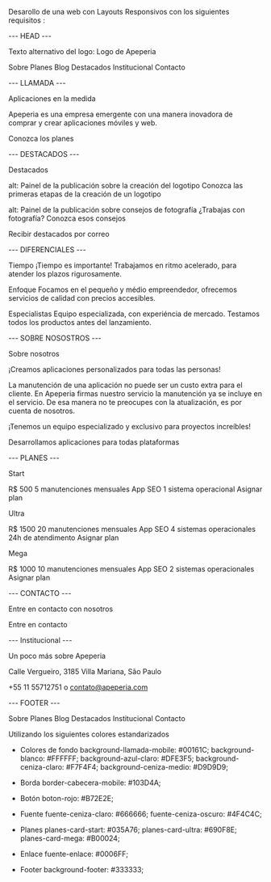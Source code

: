 Desarollo de una web con Layouts Responsivos con los siguientes requisitos :

--- HEAD ---

Texto alternativo del logo: Logo de Apeperia

Sobre
Planes
Blog
Destacados
Institucional
Contacto

--- LLAMADA ---

Aplicaciones en la medida

Apeperia es una empresa emergente con una manera inovadora de comprar y crear aplicaciones móviles y web.

Conozca los planes

--- DESTACADOS ---

Destacados

alt: Painel de la publicación sobre la creación del logotipo
Conozca las primeras etapas de la creación de un logotipo

alt: Painel de la publicación sobre consejos de fotografía
¿Trabajas con fotografía? Conozca esos consejos

Recibir destacados por correo

--- DIFERENCIALES ---

Tiempo
¡Tiempo es importante! Trabajamos en ritmo acelerado, para atender los plazos rigurosamente.

Enfoque
Focamos en el pequeño y médio empreendedor, ofrecemos servicios de calidad con precios accesibles.

Especialistas
Equipo especializada, con experiéncia de mercado. Testamos todos los productos antes del lanzamiento.

--- SOBRE NOSOSTROS ---

Sobre nosotros

¡Creamos aplicaciones personalizados para todas las personas!

La manutención de una aplicación no puede ser un custo extra para el cliente. En Apeperia firmas nuestro servicio la manutención ya se incluye en el servicio. De esa manera no te preocupes con la atualización, es por cuenta de nosotros.

¡Tenemos un equipo especializado y exclusivo para proyectos increíbles!

Desarrollamos aplicaciones para todas plataformas

--- PLANES ---

Start

R$ 500
5 manutenciones mensuales
App SEO
1 sistema operacional
Asignar plan

Ultra

R$ 1500
20 manutenciones mensuales
App SEO
4 sistemas operacionales
24h de atendimento
Asignar plan

Mega

R$ 1000
10 manutenciones mensuales
App SEO
2 sistemas operacionales
Asignar plan

--- CONTACTO ---

Entre en contacto con nosotros

Entre en contacto

--- Institucional ---

Un poco más sobre Apeperia

Calle Vergueiro, 3185
Villa Mariana, São Paulo

+55 11 55712751 o
contato@apeperia.com

--- FOOTER ---

Sobre
Planes
Blog
Destacados
Institucional
Contacto


Utilizando los siguientes colores estandarizados

- Colores de fondo
background-llamada-mobile: #00161C;
background-blanco: #FFFFFF;
background-azul-claro: #DFE3F5;
background-ceniza-claro: #F7F4F4;
background-ceniza-medio: #D9D9D9;

- Borda
border-cabecera-mobile: #103D4A;

- Botón
boton-rojo: #B72E2E;

- Fuente
fuente-ceniza-claro: #666666;
fuente-ceniza-oscuro: #4F4C4C;

- Planes
planes-card-start: #035A76;
planes-card-ultra: #690F8E;
planes-card-mega: #B00024;

- Enlace
fuente-enlace: #0006FF;

- Footer
background-footer: #333333;

